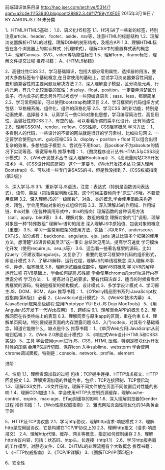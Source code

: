 前端知识体系目录
http://hao.jser.com/archive/5314/?spm=a2c4e.11153940.blogcont28882.3.49f17f89yYXF0E
2015年3月19日 / BY AARONJS / IN 未分类

1、HTML/HTML5基础：
1.0、语义化H5标签
1.1、H5引进了一些新的标签，特别注意article、header、footer、aside、nav等，注意HTML的标题结构
1.2、理解浏览器解析HTML的过程，理解DOM的树形结构，及相应API
1.3、理解HTML标签在各个浏览器上的默认样式（代理样式），理解CSS中的重置样式表的概念
1.4、理解Canvas、SVG、video等功能性标签
1.5、理解form、iframe标签，理解文件提交过程
推荐书籍：
A、《HTML5秘籍》

2、高健壮性CSS
2.1、学习基础知识，包括大部分常用属性、选择器的用法，要对大多数标签有个基础概念,在日常使用的基础上，尝试学习浏览器兼容性问题，要知道兼容性的主要问题及解决方法
2.2、深入理解盒子模型，区分块级元素、行内元素，有几个比较重要的属性：display、float、position，一定要弄清楚区分盒子、行内盒子的概念另外可以考虑学一些预编译语言：sass、less，都很简单
2.3、学习常用框架，可以使用bootstrap构建项目
2.4、学习框架的代码组织方式包括：12格栅系统、组件化、组件的风格化等
2.5、学习CSS 3的新功能，特别是动画效果、选择器
2.6、认真学习一些CSS对象化思想，学习编写简洁性、高复用性、高健壮性的CSS
2.7、有空的话，可以看看所谓的扁平化设计，还有简洁性
2.8、理解CSSOM、render、reflow、CSS性能、CSS阻塞概念
学习方法：
1、多看别人的代码，一些设计的不错的网站就是很好的学习素材，比如拉勾网
2、一定要学会使用grunt、gulp压缩CSS
3、display + position + float 可以组合出很复杂的效果，多想想盒子模型
4、尝试在不用float，且position不为absolute的情况下实现等高、等宽等布局
推荐书籍：
1、《图灵程序设计丛书:HTML5与CSS3设计模式》
2、《Web开发技术丛书:深入理解Bootstrap》
3、《高流量网站CSS开发技术》
4、《CSS设计彻底研究》 这个一定要
5、《Web开发技术丛书:深入理解Bootstrap》
6、可以找一些专门讲SASS的书，但是我没找到
7、《CSS权威指南(第3版)》

3、深入学习JS
3.1、重新学习JS语法，注意：表达式（特别是函数访问表达式）、语句、类型（包括类型判断)注意，这个时候主要倾向于“原生”JS哦，不要使用框架
3.2、深入理解JS的“一级函数”、对象、类的概念,学会使用函数来构造类、闭包，学会用面向对象的方式组织代码
3.3、深入理解JS的作用域、作用域链、this对象（在各种调用形式中，this的指向）理解函数的各种调用方法（call、apply、bind等）
3.4、理解对象、数组的概念
理解对象的“[]”调用，理解对象是一种“特殊数组”
理解for语句的用法
深入理解JS中原始值、包装对象的概念（重要）
3.5、学习一些常用框架的使用方法，包括：JQUERY、underscore、EXTJS，加分点有：backbone、angularjs、ejs、jade
通过比较多个框架的使用方法，想清楚“JS语言极其灵活”这一事实
总结常见用法，提高学习速度
学习模块化开发（使用require.js、sea.js等）
3.6、适当看一些著名框架的源码，比如jQuery（不建议看angularjs，太复杂了）
重要的是学习框架中代码的组织形式，即设计模式
3.7、了解JS解释、运行过程，理解JS的单线程概念
深入理解JS事件、异步、阻塞概念
3.8、理解浏览器组成部件，理解V8的概念
学习V8的解释-运行过程
在V8基础上，学会如何提高JS性能
学会使用chrome的profile进行内存泄露分析
学习方法：
1、提高对自己的要求，要有代码洁癖
2、适当的时候看看优秀框架的源码，特别是框架的架构模式、设计模式
3、多学学设计模式
4、学习原生JS、DOM、BOM、Ajax
推荐书籍：
1、《O’Reilly精品图书系列:​JavaScript权威指南(​第6版)》 必看
2、《JavaScript设计模式》
3、《WebKit技术内幕》
4、《JavaScript框架高级编​程:应用Prototype YUI Ext JS Dojo MooTools》
5、《用AngularJS开发下一代Web应用》
6、跨终端
6.1、理解混合APP的概念
6.2、理解网页在各类终端上的表现
6.3、理解网页与原生app的区同，重在约束
6.4、理解单页网站，特别要规避页面的内存泄露问题
6.5、入门nodejs，对其有个基础概念，知道它能做什么，缺点是什么
推荐书籍：
1、《单页Web应用:JavaScript从前端到后端 》
2、《Web 2.0界面设计模式》
3、《响应式Web设计:HTML5和​CSS3实战》
5、工具
学会使用grunt进行JS、CSS、HTML 压缩，特别是模块化js开发时候的压缩
会用PS进行切图、保存icon
入手sublime、webstorm
学会使用chrome调试面板，特别是：console、network、profile、element

进阶：

4、性能
1.1、理解资源加载的过程
包括：TCP握手连接、HTTP请求报文、HTTP回复报文
1.2、理解资源加载的性能约束，包括：TCP连接限制、TCP慢启动
1.3、理解CSS文件、JS文件压缩，理解不同文件放在页面不同位置后对性能的影响
1.4、理解CDN加速
1.5、学会使用HTTP头控制资源缓存，理解cache-control、expire、max-age、ETag对缓存的影响
1.6、深入理解浏览器的render过程
推荐书籍：
1、《Web性能权威指南》
2、雅虎网站页面性能优化的34条黄金守则

5、HTTP及TCP协议族
2.1、学习http协议，理解http请求-响应模式
2.2、理解http是应用层协议，它是构建在TCP/IP协议上的
2.3、理解http报文（请求-响应报文）
2.4、理解http代理、缓存、网关等概念，指定如何控制缓存
2.5、理解http协议内容，包括：状态码、http头、长连接（http1.1）
2.6、学习http服务器的工作模型，对静态文件、CGI、DHTML的处理流程有个大致概念
推荐书籍：
1、《HTTP权威指南》
2、《TCP/IP详解》
3、《图解TCP/IP(第5版)》

6、安全性
